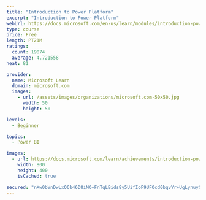 ```yaml
---
title: "Introduction to Power Platform"
excerpt: "Introduction to Power Platform"
webUrl: https://docs.microsoft.com/en-us/learn/modules/introduction-power-platform/
type: course
price: Free
length: PT21M
ratings:
  count: 19074
  average: 4.721558
heat: 81

provider:
  name: Microsoft Learn
  domain: microsoft.com
  images:
    - url: /assets/images/organizations/microsoft.com-50x50.jpg
      width: 50
      height: 50

levels:
  - Beginner

topics:
  - Power BI

images:
  - url: https://docs.microsoft.com/learn/achievements/introduction-power-platform-social.png
    width: 800
    height: 400
    isCached: true

secured: "nXw0bVnDwLxO6b46D8iMO+FnTqLBids8y5UifIoF9UFOcd0bgvYr+UgLynuyGsfYAbzV7CaVvos91ox6ZvC3QzVzerrWzdQJCM2+JhofVsLit9BAwV7q1zJQe8RCZSoP6XhV4IUotiqmhKh4rNeqnmyk7UEsEAdm9GK9pKe7Du93nadSLFZ4XU3R4iXJzntQOwhccViad/DtnM2UW3MHNluauzkWPDbCpF9G79r1GgbiXt2x2BMug29fH3WICWBlun8wYuk0AVgZg8BEMoBlGvSdT/Jr7cEoAoFQKKS64viPrtPBB3Lt8m9rm+N0LJ4WuA6X5XvbRvc3aQ3qVZoa1K8Uylf5/HyU1Km4nChuHxvlLIYpmi7L7dV+Q+YHpMqwFdyc7eDTuIKXoxtdDqytFJaUcpRXlTCeWAfK7LLK7XXhL3B33/c61gspCO+J9ZhX;gS9CeU353yxJk/Ns1vNByA=="
---
```


